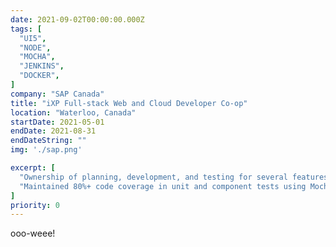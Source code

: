 ```yaml
---
date: 2021-09-02T00:00:00.000Z
tags: [
  "UI5",
  "NODE",
  "MOCHA",
  "JENKINS",
  "DOCKER",
]
company: "SAP Canada"
title: "iXP Full-stack Web and Cloud Developer Co-op"
location: "Waterloo, Canada"
startDate: 2021-05-01
endDate: 2021-08-31
endDateString: ""
img: './sap.png'

excerpt: [
  "Ownership of planning, development, and testing for several features of SAP's HANA Database Explorer.",
  "Maintained 80%+ code coverage in unit and component tests using Mocha, Sinon, and QUnit."
]
priority: 0
---
```

ooo-weee!